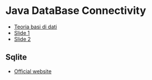 # Java DataBase Connectivity

 - [Teoria basi di dati](http://www.cs.unibo.it/~difelice/index.html)
 - [Slide 1](res/jdbc_1)
 - [Slide 2](res/jdbc_2)
 
 
## Sqlite
 - [Official website](https://www.sqlite.org/index.html)